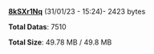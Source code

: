 [**8kSXr1Nq**](/data/8kSXr1Nq.txt) (31/01/23 - 15:24)- 2423 bytes

**Total Datas**: 7510

**Total Size**: 49.78 MB / 49.8 MB